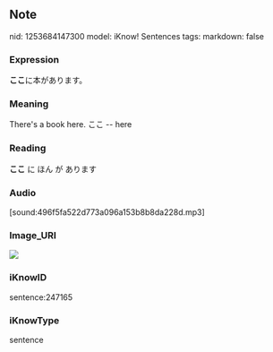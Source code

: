 ## Note
nid: 1253684147300
model: iKnow! Sentences
tags: 
markdown: false

### Expression
<b>ここ</b>に本があります。

### Meaning
There's a book here.
ここ -- here

### Reading
<b>ここ</b> に ほん が あります

### Audio
[sound:496f5fa522d773a096a153b8b8da228d.mp3]

### Image_URI
<img src="3124ede0033d1be8436026552a83b6b3.jpg">

### iKnowID
sentence:247165

### iKnowType
sentence
